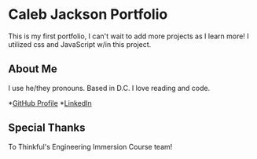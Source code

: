 # Caleb Jackson Portfolio

This is my first portfolio, I can't wait to add more projects as I learn more!
I utilized css and JavaScript w/in this project.

## About Me
I use he/they pronouns. Based in D.C. I love reading and code.

*[GitHub Profile](https://github.com/cabejackson)
*[LinkedIn](https://www.linkedin.com/in/caleb-jackson-cabe/)

## Special Thanks

To Thinkful's Engineering Immersion Course team!
